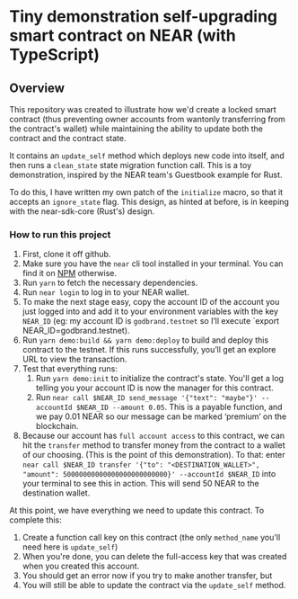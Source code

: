 # Tiny demonstration self-upgrading smart contract on NEAR (with TypeScript)

## Overview

This repository was created to illustrate how we'd create a locked smart contract (thus preventing owner accounts from wantonly transferring from the contract's wallet) while maintaining the ability to update both the contract and the contract state.

It contains an `update_self` method which deploys new code into itself, and then runs a `clean_state` state migration function call. This is a toy demonstration, inspired by the NEAR team's Guestbook example for Rust.

To do this, I have written my own patch of the `initialize` macro, so that it accepts an `ignore_state` flag. This design, as hinted at before, is in keeping with the near-sdk-core (Rust's) design.

### How to run this project

1. First, clone it off github.
2. Make sure you have the `near` cli tool installed in your terminal. You can find it on [NPM](https://www.npmjs.com/package/near-cli) otherwise.
3. Run `yarn` to fetch the necessary dependencies.
4. Run `near login` to log in to your NEAR wallet.
5. To make the next stage easy, copy the account ID of the account you just logged into and add it to your environment variables with the key `NEAR_ID` (eg: my account ID is `godbrand.testnet` so I’ll execute `export NEAR_ID=godbrand.testnet).
6. Run `yarn demo:build && yarn demo:deploy` to build and deploy this contract to the testnet. If this runs successfully, you’ll get an explore URL to view the transaction.
7. Test that everything runs:
    1. Run `yarn demo:init` to initialize the contract's state. You'll get a log telling you your account ID is now the manager for this contract.
    2. Run `near call $NEAR_ID send_message '{"text": "maybe"}' --accountId $NEAR_ID --amount 0.05`. This is a payable function, and we pay 0.01 NEAR so our message can be marked ‘premium’ on the blockchain.
8. Because our account has `full account access` to this contract, we can hit the `transfer` method to transfer money from the contract to a wallet of our choosing. (This is the point of this demonstration).
To that: enter `near call $NEAR_ID transfer '{"to": "<DESTINATION_WALLET>", "amount": 50000000000000000000000000}' --accountId $NEAR_ID` into your terminal to see this in action. This will send 50 NEAR to the destination wallet.

At this point, we have everything we need to update this contract. To complete this:
1. Create a function call key on this contract (the only `method_name` you'll need here is `update_self`)
2. When you're done, you can delete the full-access key that was created when you created this account.
3. You should get an error now if you try to make another transfer, but
4. You will still be able to update the contract via the `update_self` method. 
